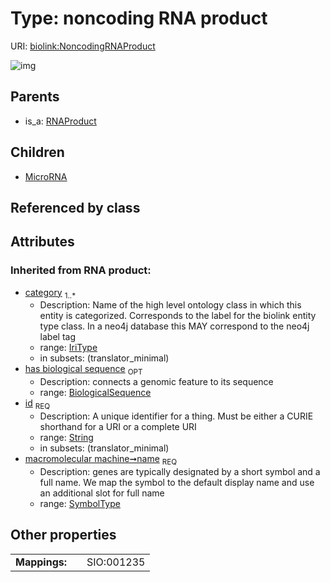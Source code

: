 
# Type: noncoding RNA product




URI: [biolink:NoncodingRNAProduct](https://w3id.org/biolink/vocab/NoncodingRNAProduct)


![img](http://yuml.me/diagram/nofunky;dir:TB/class/[OrganismTaxon],[NoncodingRNAProduct&#124;name(i):symbol_type;has_biological_sequence(i):biological_sequence%20%3F;id(i):string;category(i):iri_type%20%2B]^-[MicroRNA],[RNAProduct]^-[NoncodingRNAProduct],[MicroRNA],[RNAProduct])

## Parents

 *  is_a: [RNAProduct](RNAProduct.md)

## Children

 * [MicroRNA](MicroRNA.md)

## Referenced by class


## Attributes


### Inherited from RNA product:

 * [category](category.md)  <sub>1..*</sub>
    * Description: Name of the high level ontology class in which this entity is categorized. Corresponds to the label for the biolink entity type class. In a neo4j database this MAY correspond to the neo4j label tag
    * range: [IriType](types/IriType.md)
    * in subsets: (translator_minimal)
 * [has biological sequence](has_biological_sequence.md)  <sub>OPT</sub>
    * Description: connects a genomic feature to its sequence
    * range: [BiologicalSequence](types/BiologicalSequence.md)
 * [id](id.md)  <sub>REQ</sub>
    * Description: A unique identifier for a thing. Must be either a CURIE shorthand for a URI or a complete URI
    * range: [String](types/String.md)
    * in subsets: (translator_minimal)
 * [macromolecular machine➞name](macromolecular_machine_name.md)  <sub>REQ</sub>
    * Description: genes are typically designated by a short symbol and a full name. We map the symbol to the default display name and use an additional slot for full name
    * range: [SymbolType](types/SymbolType.md)

## Other properties

|  |  |  |
| --- | --- | --- |
| **Mappings:** | | SIO:001235 |

